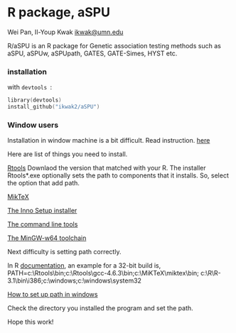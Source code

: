 R package, aSPU
=================

Wei Pan, Il-Youp Kwak <ikwak@umn.edu>

R/aSPU is an R package for Genetic association testing methods such as aSPU, aSPUw, aSPUpath, GATES, GATE-Simes, HYST etc.



### installation
with `devtools `:
```S
library(devtools)
install_github("ikwak2/aSPU")
```

### Window users

Installation in window machine is a bit difficult. Read instruction. [here](http://cran.r-project.org/doc/manuals/R-admin.html#The-command-line-tools)


Here are list of things you need to install.

[Rtools](http://cran.us.r-project.org/bin/windows/Rtools/) Downlaod the version that matched with your R.
The installer Rtools*.exe optionally sets the path to components that it installs. So, select the option that add path.

[MikTeX](http://miktex.org/download)

[The Inno Setup installer](http://jrsoftware.org/)

[The command line tools](http://www.cygwin.com/)

[The MinGW-w64 toolchain](http://sourceforge.net/projects/mingw-w64/)


Next difficulty is setting path correctly.

In R [documentation](http://cran.r-project.org/doc/manuals/R-admin.html#The-command-line-tools), an example for a 32-bit build is,
PATH=c:\Rtools\bin;c:\Rtools\gcc-4.6.3\bin;c:\MiKTeX\miktex\bin;
     c:\R\R-3.1\bin\i386;c:\windows;c:\windows\system32

[How to set up path in windows](http://www.computerhope.com/issues/ch000549.htm)

Check the directory you installed the program and set the path.

Hope this work!
